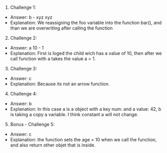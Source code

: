 1. Challenge 1:

- Answer: b - xyz xyz
- Explanation: We reassigning the foo variable into the function bar(), and than we are overwriting after calling the function

2. Challenge 2:

- Answer: a 10 - 1
- Explanation: First is loged the child wich has a value of 10, then after we call function with a takes the value a = 1.

3. Challenge 3:

- Answer: c
- Explanation: Because its not an arrow function.

4. Challenge 4:

- Answer: b
- Explanation: In this case a is a object with a key num: and a value: 42, b is taking a copy a variable. I think constant a will not change.

5. Bonus - Challenge 5:

- Answer: c
- Explanation: the function sets the age = 10 when we call the function, and also return other objet that is inside.
